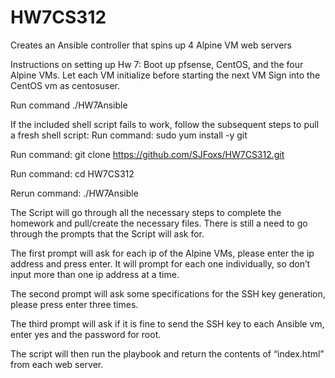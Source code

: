 # HW7CS312
Creates an Ansible controller that spins up 4 Alpine VM web servers

Instructions on setting up Hw 7:
Boot up pfsense, CentOS, and the four Alpine VMs. Let each VM initialize before starting the next VM
Sign into the CentOS vm as centosuser.

Run command ./HW7Ansible

If the included shell script fails to work, follow the subsequent steps to pull a fresh shell script:
Run command: sudo yum install -y git

Run command: git clone https://github.com/SJFoxs/HW7CS312.git

Run command: cd HW7CS312

Rerun command: ./HW7Ansible

The Script will go through all the necessary steps to complete the homework and pull/create the necessary files. There is still a need to go through the prompts that the Script will ask for.

The first prompt will ask for each ip of the Alpine VMs, please enter the ip address and press enter. It will prompt for each one individually, so don’t input more than one ip address at a time.

The second prompt will ask some specifications for the SSH key generation, please press enter three times.

The third prompt will ask if it is fine to send the SSH key to each Ansible vm, enter yes and the password for root.

The script will then run the playbook and return the contents of “index.html” from each web server.

